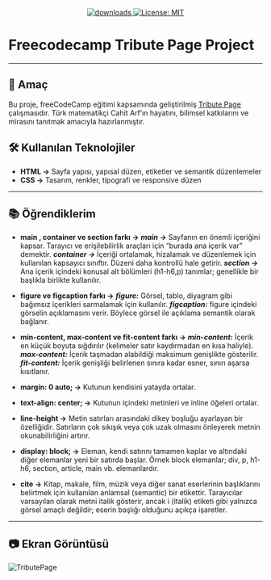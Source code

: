 <p align="center">
  <a href="https://github.com/busrademirell/tribute-page/blob/master/README.md">
    <img alt="downloads" src="https://img.shields.io/badge/English-En-blue" target="_blank" />
  </a>
  <a href="https://github.com/busrademirell/tribute-page/blob/master/doc/tr/Readme_tr.md">
    <img alt="License: MIT" src="https://img.shields.io/badge/Turkish-Tr-red" target="_blank" />
  </a>
</p>

# Freecodecamp Tribute Page Project

---

## 🎯 Amaç

Bu proje, freeCodeCamp eğitimi kapsamında geliştirilmiş [Tribute Page](https://tribute-page.freecodecamp.rocks/) çalışmasıdır. Türk matematikçi Cahit Arf’ın hayatını, bilimsel katkılarını ve mirasını tanıtmak amacıyla hazırlanmıştır.

## 🛠 Kullanılan Teknolojiler

- **HTML →** Sayfa yapısı, yapısal düzen, etiketler ve semantik düzenlemeler
- **CSS →** Tasarım, renkler, tipografi ve responsive düzen

---

## 📚 Öğrendiklerim

- **main , container ve section farkı →**
  **_main →_** Sayfanın en önemli içeriğini kapsar. Tarayıcı ve erişilebilirlik araçları için “burada ana içerik var” demektir.
  **_container →_** İçeriği ortalamak, hizalamak ve düzenlemek için kullanılan kapsayıcı sınıftır. Düzeni daha kontrollü hale getirir.
  **_section →_** Ana içerik içindeki konusal alt bölümleri (h1-h6,p) tanımlar; genellikle bir başlıkla birlikte kullanılır.

- **figure ve figcaption farkı →**
  **_figure:_** Görsel, tablo, diyagram gibi bağımsız içerikleri sarmalamak için kullanılır.
  **_figcaption:_** figure içindeki görselin açıklamasını verir. Böylece görsel ile açıklama semantik olarak bağlanır.

- **min-content, max-content ve fit-content farkı →**
  **_min-content:_** İçerik en küçük boyuta sığdırılır (kelimeler satır kaydırmadan en kısa haliyle).
  **_max-content:_** İçerik taşmadan alabildiği maksimum genişlikte gösterilir.
  **_fit-content:_** İçerik genişliği belirlenen sınıra kadar esner, sınırı aşarsa kısıtlanır.

- **margin: 0 auto; →** Kutunun kendisini yatayda ortalar.

- **text-align: center; →** Kutunun içindeki metinleri ve inline öğeleri ortalar.

- **line-height →** Metin satırları arasındaki dikey boşluğu ayarlayan bir özelliğidir. Satırların çok sıkışık veya çok uzak olmasını önleyerek metnin okunabilirliğini artırır.

- **display: block; →** Eleman, kendi satırını tamamen kaplar ve altındaki diğer elemanlar yeni bir satırda başlar. Örnek block elemanlar; div, p, h1-h6, section, article, main vb. elemanlardır.

- **cite →** Kitap, makale, film, müzik veya diğer sanat eserlerinin başlıklarını belirtmek için kullanılan anlamsal (semantic) bir etikettir. Tarayıcılar varsayılan olarak metni italik gösterir, ancak i (italik) etiketi gibi yalnızca görsel amaçlı değildir; eserin başlığı olduğunu açıkça işaretler.

---

## 📷 Ekran Görüntüsü

![TributePage](tribute.gif)
